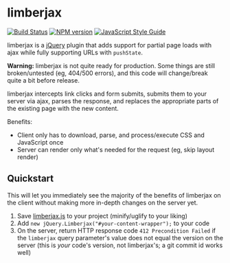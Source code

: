 # limberjax

[![Build Status](https://travis-ci.org/0b10011/limberjax.svg?branch=master)](https://travis-ci.org/0b10011/limberjax) [![NPM version](https://badge.fury.io/js/limberjax.png)](http://badge.fury.io/js/limberjax) [![JavaScript Style Guide](https://img.shields.io/badge/code_style-standard-brightgreen.svg)](https://standardjs.com)

limberjax is a [jQuery](https://jquery.com/) plugin that adds support for partial page loads with ajax while fully supporting URLs with `pushState`.

**Warning:** limberjax is not quite ready for production. Some things are still broken/untested (eg, 404/500 errors), and this code will change/break quite a bit before release.

limberjax intercepts link clicks and form submits, submits them to your server via ajax, parses the response, and replaces the appropriate parts of the existing page with the new content.

Benefits:

- Client only has to download, parse, and process/execute CSS and JavaScript once
- Server can render only what's needed for the request (eg, skip layout render)

## Quickstart

This will let you immediately see the majority of the benefits of limberjax on the client without making more in-depth changes on the server yet.

1. Save [limberjax.js](https://github.com/0b10011/limberjax/blob/master/src/limberjax.js) to your project (minify/uglify to your liking)
2. Add `new jQuery.Limberjax("#your-content-wrapper");` to your code
3. On the server, return HTTP response code `412 Precondition Failed` if the `limberjax` query parameter's value does not equal the version on the server (this is *your* code's version, not limberjax's; a git commit id works well)
